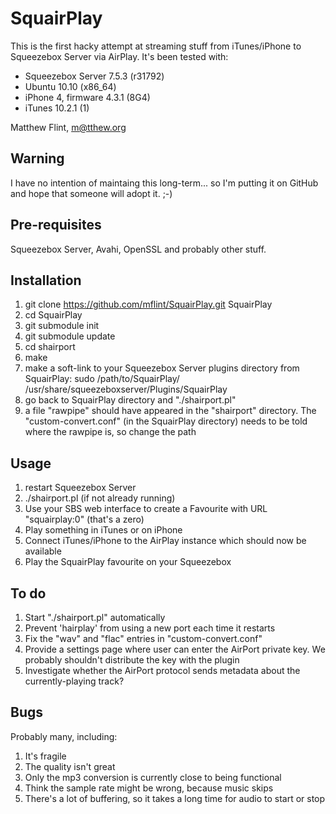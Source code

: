 SquairPlay
========== 
This is the first hacky attempt at streaming stuff from iTunes/iPhone to Squeezebox Server via AirPlay. It's been tested with:

* Squeezebox Server 7.5.3 (r31792)
* Ubuntu 10.10 (x86_64)
* iPhone 4, firmware 4.3.1 (8G4)
* iTunes 10.2.1 (1)

Matthew Flint, m@tthew.org

Warning
-------
I have no intention of maintaing this long-term... so I'm putting it on GitHub and hope that someone will adopt it. ;-) 

Pre-requisites
--------------
Squeezebox Server, Avahi, OpenSSL and probably other stuff.

Installation
------------
1. git clone https://github.com/mflint/SquairPlay.git SquairPlay
2. cd SquairPlay
3. git submodule init
4. git submodule update
5. cd shairport
6. make
7. make a soft-link to your Squeezebox Server plugins directory from SquairPlay:
   sudo /path/to/SquairPlay/ /usr/share/squeezeboxserver/Plugins/SquairPlay
8. go back to SquairPlay directory and "./shairport.pl"
9. a file "rawpipe" should have appeared in the "shairport" directory. The "custom-convert.conf" (in the SquairPlay directory) needs to be told where the rawpipe is, so change the path

Usage
-----
1. restart Squeezebox Server
2. ./shairport.pl  (if not already running)
3. Use your SBS web interface to create a Favourite with URL "squairplay:0" (that's a zero)
4. Play something in iTunes or on iPhone
5. Connect iTunes/iPhone to the AirPlay instance which should now be available
6. Play the SquairPlay favourite on your Squeezebox

To do
-----
1. Start "./shairport.pl" automatically
2. Prevent 'hairplay' from using a new port each time it restarts
3. Fix the "wav" and "flac" entries in "custom-convert.conf"
4. Provide a settings page where user can enter the AirPort private key. We probably shouldn't distribute the key with the plugin
5. Investigate whether the AirPort protocol sends metadata about the currently-playing track?

Bugs
----
Probably many, including:

1. It's fragile
2. The quality isn't great
3. Only the mp3 conversion is currently close to being functional
4. Think the sample rate might be wrong, because music skips
5. There's a lot of buffering, so it takes a long time for audio to start or stop


